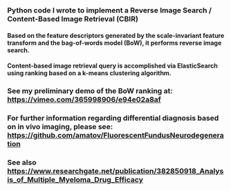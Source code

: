 ### Python code I wrote to implement a Reverse Image Search / Content-Based Image Retrieval (CBIR)

####  Based on the feature descriptors generated by the scale-invariant feature transform and the bag-of-words model (BoW), it performs reverse image search. 

#### Content-based image retrieval query is accomplished via ElasticSearch using ranking based on a k-means clustering algorithm.

### See my preliminary demo of the BoW ranking at: https://vimeo.com/365998906/e94e02a8af

### For further information regarding differential diagnosis based on in vivo imaging, please see: https://github.com/amatov/FluorescentFundusNeurodegeneration

### See also https://www.researchgate.net/publication/382850918_Analysis_of_Multiple_Myeloma_Drug_Efficacy
